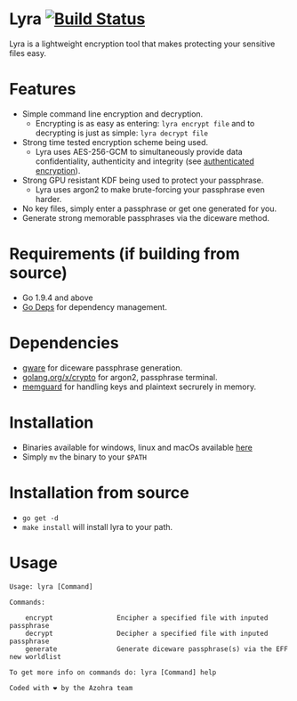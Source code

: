 # Lyra [![Build Status](https://travis-ci.org/azohra/lyra.svg?branch=master)](https://travis-ci.org/azohra/lyra)

Lyra is a lightweight encryption tool that makes protecting your sensitive files easy. 

# Features
* Simple command line encryption and decryption. 
  * Encrypting is as easy as entering: `lyra encrypt file` and to decrypting is just as simple: `lyra decrypt file`
* Strong time tested encryption scheme being used.
  * Lyra uses AES-256-GCM to simultaneously provide data confidentiality, authenticity and integrity (see [authenticated encryption](https://en.wikipedia.org/wiki/Authenticated_encryption)).
* Strong GPU resistant KDF being used to protect your passphrase.
  * Lyra uses argon2 to make brute-forcing your passphrase even harder.
* No key files, simply enter a passphrase or get one generated for you.
* Generate strong memorable passphrases via the diceware method.

# Requirements (if building from source)
* Go 1.9.4 and above
* [Go Deps](https://golang.github.io/dep/) for dependency management.

# Dependencies
* [gware](https://github.com/brsmsn/gware) for diceware passphrase generation.
* [golang.org/x/crypto](https://github.com/golang/crypto) for argon2, passphrase terminal.
* [memguard](https://github.com/awnumar/memguard) for handling keys and plaintext secrurely in memory.

# Installation
* Binaries available for windows, linux and macOs available [here]()
* Simply `mv` the binary to your `$PATH`

# Installation from source
* `go get -d `
* `make install` will install lyra to your path.


# Usage
```
Usage: lyra [Command]

Commands:

	encrypt                Encipher a specified file with inputed passphrase
	decrypt                Decipher a specified file with inputed passphrase
	generate               Generate diceware passphrase(s) via the EFF new worldlist
		
To get more info on commands do: lyra [Command] help

Coded with ❤️ by the Azohra team
```
